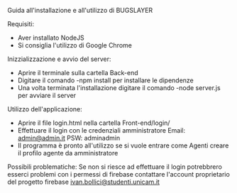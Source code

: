 Guida all'installazione e all'utilizzo di BUGSLAYER

Requisiti:
- Aver installato NodeJS
- Si consiglia l'utilizzo di Google Chrome 

Inizzializzazione e avvio del server:
- Aprire il terminale sulla cartella Back-end
- Digitare il comando -npm install per installare le dipendenze
- Una volta terminata l'installazione digitare il comando -node server.js per avviare il server

Utilizzo dell'applicazione:
- Aprire il file login.html nella cartella Front-end/login/
- Effettuare il login con le credenziali amministratore Email: admin@admin.it PSW: adminadmin
- Il programma è pronto all'utilizzo se si vuole entrare come Agenti creare il profilo agente da amministratore

Possibili problematiche:
Se non si riesce ad effettuare il login potrebbrero esserci problemi con i permessi di firebase 
contattare l'account proprietario del progetto firebase ivan.bollici@studenti.unicam.it 

